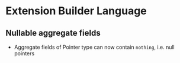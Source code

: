 # Extension Builder Language
## Nullable aggregate fields
* Aggregate fields of Pointer type can now contain `nothing`,
  i.e. null pointers
